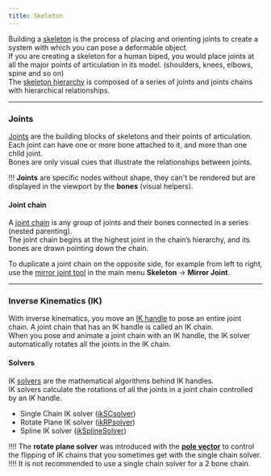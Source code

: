 ```yaml
---
title: Skeleton
---
```


Building a [skeleton](https://help.autodesk.com/view/MAYAUL/2020/ENU/?guid=GUID-906B71D3-C153-4880-A8EF-F9A6D1AE4AD5) is the process of placing and orienting joints to create a system with which you can pose a deformable object.  
If you are creating a skeleton for a human biped, you would place joints at all the major points of articulation in its model. (shoulders, knees, elbows, spine and so on)  
The [skeleton hierarchy](https://help.autodesk.com/view/MAYAUL/2020/ENU/?guid=GUID-DC88B9A7-593B-427E-9BED-4D7822B0E0B6) is composed of a series of joints and joints chains with hierarchical relationships.  

___
### Joints

[Joints](https://help.autodesk.com/view/MAYAUL/2020/ENU/?guid=GUID-1B59334F-2605-44C3-B584-A55B239A2CBE) are the building blocks of skeletons and their points of articulation. Each joint can have one or more bone attached to it, and more than one child joint.  
Bones are only visual cues that illustrate the relationships between joints.  

!!! **Joints** are specific nodes without shape, they can't be rendered but are displayed in the viewport by the **bones** (visual helpers).  

#### Joint chain
A [joint chain](https://help.autodesk.com/view/MAYAUL/2020/ENU/?guid=GUID-267B988F-4E21-4963-BF6A-478E5F6FEF81) is any group of joints and their bones connected in a series (nested parenting).  
The joint chain begins at the highest joint in the chain’s hierarchy, and its bones are drawn pointing down the chain.  

To duplicate a joint chain on the opposite side, for example from left to right, use the [mirror joint tool](https://help.autodesk.com/view/MAYAUL/2020/ENU/?guid=GUID-CEA7B7ED-10B9-43C7-AD15-8B7E4DC44360) in the main menu **Skeleton** -> **Mirror Joint**.  

___
### Inverse Kinematics (IK)

With inverse kinematics, you move an [IK handle](https://help.autodesk.com/view/MAYAUL/2020/ENU/?guid=GUID-A68E47F5-8F28-48C1-9B0F-370AA57ADDA8) to pose an entire joint chain. A joint chain that has an IK handle is called an IK chain.  
When you pose and animate a joint chain with an IK handle, the IK solver automatically rotates all the joints in the IK chain. 

#### Solvers
IK [solvers](https://help.autodesk.com/view/MAYAUL/2020/ENU/?guid=GUID-952FC4B3-19A6-4055-B034-3A7D15EC66D6) are the mathematical algorithms behind IK handles.  
IK solvers calculate the rotations of all the joints in a joint chain controlled by an IK handle.

- Single Chain IK solver ([ikSCsolver](https://help.autodesk.com/view/MAYAUL/2020/ENU/?guid=GUID-44AFF765-D81B-4A30-81A2-97FC7F683889))
- Rotate Plane IK solver ([ikRPsolver](https://help.autodesk.com/view/MAYAUL/2020/ENU/?guid=GUID-9942FFB5-65C2-46E2-B5A3-297667A9FB5D))
- Spline IK solver ([ikSplineSolver](https://help.autodesk.com/view/MAYAUL/2020/ENU/?guid=GUID-B4EF8784-92D1-4D83-9CA5-A692D06607B8))

!!!! The **rotate plane solver** was introduced with the [**pole vector**](https://help.autodesk.com/view/MAYAUL/2020/ENU/?guid=GUID-73C8C5B2-B0F8-4B96-9BB3-8AD257747E3D) to control the flipping of IK chains that you sometimes get with the single chain solver.  
!!!! It is not recommended to use a single chain solver for a 2 bone chain.